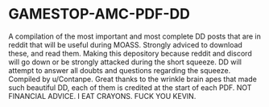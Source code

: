 # GAMESTOP-AMC-PDF-DD
A compilation of the most important and most complete DD posts that are in reddit that will be useful during MOASS. Strongly adviced to download these, and read them. Making this depository because reddit and discord will go down or be strongly attacked during the short squeeze. DD will attempt to answer all doubts and questions regarding the squeeze.
Compiled by u/Contanpe.
Great thanks to the wrinkle brain apes that made such beautiful DD, each of them is credited at the start of each PDF.
NOT FINANCIAL ADVICE. I EAT CRAYONS. FUCK YOU KEVIN.
